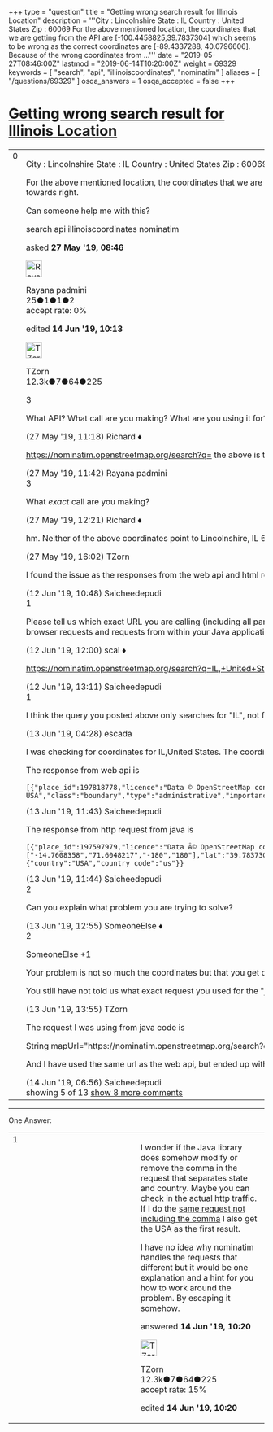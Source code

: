 +++
type = "question"
title = "Getting wrong search result for Illinois Location"
description = '''City : Lincolnshire State : IL Country : United States Zip : 60069 For the above mentioned location, the coordinates that we are getting from the API are [-100.4458825,39.7837304] which seems to be wrong as the correct coordinates are [-89.4337288, 40.0796606]. Because of the wrong coordinates from ...'''
date = "2019-05-27T08:46:00Z"
lastmod = "2019-06-14T10:20:00Z"
weight = 69329
keywords = [ "search", "api", "illinoiscoordinates", "nominatim" ]
aliases = [ "/questions/69329" ]
osqa_answers = 1
osqa_accepted = false
+++

<div class="headNormal">

# [Getting wrong search result for Illinois Location](/questions/69329/getting-wrong-search-result-for-illinois-location)

</div>

<div id="main-body">

<div id="askform">

<table id="question-table" style="width:100%;">
<colgroup>
<col style="width: 50%" />
<col style="width: 50%" />
</colgroup>
<tbody>
<tr>
<td style="width: 30px; vertical-align: top"><div class="vote-buttons">
<span id="post-69329-upvote" class="ajax-command post-vote up" rel="nofollow" title="I like this post (click again to cancel)"> </span>
<div id="post-69329-score" class="post-score" title="current number of votes">
0
</div>
<span id="post-69329-downvote" class="ajax-command post-vote down" rel="nofollow" title="I dont like this post (click again to cancel)"> </span> <span id="favorite-mark" class="ajax-command favorite-mark" rel="nofollow" title="mark/unmark this question as favorite (click again to cancel)"> </span>
<div id="favorite-count" class="favorite-count">
&#10;</div>
</div></td>
<td><div id="item-right">
<div class="question-body">
<p>City : Lincolnshire State : IL Country : United States Zip : 60069</p>
<p>For the above mentioned location, the coordinates that we are getting from the API are [-100.4458825,39.7837304] which seems to be wrong as the correct coordinates are [-89.4337288, 40.0796606]. Because of the wrong coordinates from the API, Illinois is getting mapped in the center instead of towards right.</p>
<p>Can someone help me with this?</p>
</div>
<div id="question-tags" class="tags-container tags">
<span class="post-tag tag-link-search" rel="tag" title="see questions tagged &#39;search&#39;">search</span> <span class="post-tag tag-link-api" rel="tag" title="see questions tagged &#39;api&#39;">api</span> <span class="post-tag tag-link-illinoiscoordinates" rel="tag" title="see questions tagged &#39;illinoiscoordinates&#39;">illinoiscoordinates</span> <span class="post-tag tag-link-nominatim" rel="tag" title="see questions tagged &#39;nominatim&#39;">nominatim</span>
</div>
<div id="question-controls" class="post-controls">
&#10;</div>
<div class="post-update-info-container">
<div class="post-update-info post-update-info-user">
<p>asked <strong>27 May '19, 08:46</strong></p>
<img src="https://secure.gravatar.com/avatar/173215724dc6de458d8995ea4e6b519a?s=32&amp;d=identicon&amp;r=g" class="gravatar" width="32" height="32" alt="Rayana%20padmini&#39;s gravatar image" />
<p><span>Rayana padmini</span><br />
<span class="score" title="25 reputation points">25</span><span title="1 badges"><span class="badge1">●</span><span class="badgecount">1</span></span><span title="1 badges"><span class="silver">●</span><span class="badgecount">1</span></span><span title="2 badges"><span class="bronze">●</span><span class="badgecount">2</span></span><br />
<span class="accept_rate" title="Rate of the user&#39;s accepted answers">accept rate:</span> <span title="Rayana padmini has no accepted answers">0%</span></p>
</div>
<div class="post-update-info post-update-info-edited">
<p><span> edited <strong>14 Jun '19, 10:13</strong> </span></p>
<img src="https://secure.gravatar.com/avatar/ddebc8d5f4e0458413eacf65e36561a9?s=32&amp;d=identicon&amp;r=g" class="gravatar" width="32" height="32" alt="TZorn&#39;s gravatar image" />
<p><span>TZorn</span><br />
<span class="score" title="12350 reputation points"><span>12.3k</span></span><span title="7 badges"><span class="badge1">●</span><span class="badgecount">7</span></span><span title="64 badges"><span class="silver">●</span><span class="badgecount">64</span></span><span title="225 badges"><span class="bronze">●</span><span class="badgecount">225</span></span></p>
</div>
</div>
<div id="comments-container-69329" class="comments-container">
<span id="69330"></span>
<div id="comment-69330" class="comment">
<div id="post-69330-score" class="comment-score">
3
</div>
<div class="comment-text">
<p>What API? What call are you making? What are you using it for?</p>
</div>
<div id="comment-69330-info" class="comment-info">
<span class="comment-age">(27 May '19, 11:18)</span> <span class="comment-user userinfo">Richard ♦</span>
</div>
</div>
<span id="69331"></span>
<div id="comment-69331" class="comment not_top_scorer">
<div id="post-69331-score" class="comment-score">
&#10;</div>
<div class="comment-text">
<p><a href="https://nominatim.openstreetmap.org/search?q=">https://nominatim.openstreetmap.org/search?q=</a> the above is the URL we are calling to get the coordinates</p>
</div>
<div id="comment-69331-info" class="comment-info">
<span class="comment-age">(27 May '19, 11:42)</span> <span class="comment-user userinfo">Rayana padmini</span>
</div>
</div>
<span id="69332"></span>
<div id="comment-69332" class="comment">
<div id="post-69332-score" class="comment-score">
3
</div>
<div class="comment-text">
<p>What <em>exact</em> call are you making?</p>
</div>
<div id="comment-69332-info" class="comment-info">
<span class="comment-age">(27 May '19, 12:21)</span> <span class="comment-user userinfo">Richard ♦</span>
</div>
</div>
<span id="69333"></span>
<div id="comment-69333" class="comment not_top_scorer">
<div id="post-69333-score" class="comment-score">
&#10;</div>
<div class="comment-text">
<p>hm. Neither of the above coordinates point to Lincolnshire, IL 60069. It's around [-87.9,42.2]. I wonder if you are doing something fundamentally wrong or are using a different coordinate system.</p>
</div>
<div id="comment-69333-info" class="comment-info">
<span class="comment-age">(27 May '19, 16:02)</span> <span class="comment-user userinfo">TZorn</span>
</div>
</div>
<span id="69589"></span>
<div id="comment-69589" class="comment not_top_scorer">
<div id="post-69589-score" class="comment-score">
&#10;</div>
<div class="comment-text">
<p>I found the issue as the responses from the web api and html request of same api from java code are totally different but really don't know why. Can some one help me with this.</p>
</div>
<div id="comment-69589-info" class="comment-info">
<span class="comment-age">(12 Jun '19, 10:48)</span> <span class="comment-user userinfo">Saicheedepudi</span>
</div>
</div>
<span id="69590"></span>
<div id="comment-69590" class="comment">
<div id="post-69590-score" class="comment-score">
1
</div>
<div class="comment-text">
<p>Please tell us which exact URL you are calling (including all parameters). And please describe "totally different". The result depends on the parameters you are submitting. Some of those parameters are contained in the HTTP request, for example the Accept-Language header. These may vary between browser requests and requests from within your Java application.</p>
</div>
<div id="comment-69590-info" class="comment-info">
<span class="comment-age">(12 Jun '19, 12:00)</span> <span class="comment-user userinfo">scai ♦</span>
</div>
</div>
<span id="69592"></span>
<div id="comment-69592" class="comment not_top_scorer">
<div id="post-69592-score" class="comment-score">
&#10;</div>
<div class="comment-text">
<p><a href="https://nominatim.openstreetmap.org/search?q=IL,+United+States&amp;format=json&amp;addressdetails=1">https://nominatim.openstreetmap.org/search?q=IL,+United+States&amp;format=json&amp;addressdetails=1</a> This is the web api being used .</p>
</div>
<div id="comment-69592-info" class="comment-info">
<span class="comment-age">(12 Jun '19, 13:11)</span> <span class="comment-user userinfo">Saicheedepudi</span>
</div>
</div>
<span id="69605"></span>
<div id="comment-69605" class="comment not_top_scorer">
<div id="post-69605-score" class="comment-score">
1
</div>
<div class="comment-text">
<p>I think the query you posted above only searches for "IL", not for "Lincolnshire, IL" (typo?)</p>
</div>
<div id="comment-69605-info" class="comment-info">
<span class="comment-age">(13 Jun '19, 04:28)</span> <span class="comment-user userinfo">escada</span>
</div>
</div>
<span id="69610"></span>
<div id="comment-69610" class="comment not_top_scorer">
<div id="post-69610-score" class="comment-score">
&#10;</div>
<div class="comment-text">
<p>I was checking for coordinates for IL,United States. The coordinates must be "lat":"40.0796606","lon":"-89.4337288". This was getting in the web api. But when I hit through HTTP request from java, I could get some array of values which contain places different from the response of web api.</p>
<p>The response from web api is</p>
<pre><code>[{&quot;place_id&quot;:197818778,&quot;licence&quot;:&quot;Data © OpenStreetMap contributors, ODbL 1.0. https://osm.org/copyright&quot;,&quot;osm_type&quot;:&quot;relation&quot;,&quot;osm_id&quot;:122586,&quot;boundingbox&quot;:[&quot;36.9701313&quot;,&quot;42.5082935&quot;,&quot;-91.5130518&quot;,&quot;-87.0199244&quot;],&quot;lat&quot;:&quot;40.0796606&quot;,&quot;lon&quot;:&quot;-89.4337288&quot;,&quot;display_name&quot;:&quot;Illinois, USA&quot;,&quot;class&quot;:&quot;boundary&quot;,&quot;type&quot;:&quot;administrative&quot;,&quot;importance&quot;:0.876033481475436,&quot;icon&quot;:&quot;https://nominatim.openstreetmap.org/images/mapicons/poi_boundary_administrative.p.20.png&quot;,&quot;address&quot;:{&quot;state&quot;:&quot;Illinois&quot;,&quot;country&quot;:&quot;USA&quot;,&quot;country_code&quot;:&quot;us&quot;}}</code></pre>
</div>
<div id="comment-69610-info" class="comment-info">
<span class="comment-age">(13 Jun '19, 11:43)</span> <span class="comment-user userinfo">Saicheedepudi</span>
</div>
</div>
<span id="69611"></span>
<div id="comment-69611" class="comment not_top_scorer">
<div id="post-69611-score" class="comment-score">
&#10;</div>
<div class="comment-text">
<p>The response from http request from java is</p>
<pre><code>[{&quot;place_id&quot;:197597979,&quot;licence&quot;:&quot;Data Â© OpenStreetMap contributors, ODbL 1.0. https://osm.org/copyright&quot;,&quot;osm_type&quot;:&quot;relation&quot;,&quot;osm_id&quot;:148838,&quot;boundingbox&quot;:[&quot;-14.7608358&quot;,&quot;71.6048217&quot;,&quot;-180&quot;,&quot;180&quot;],&quot;lat&quot;:&quot;39.7837304&quot;,&quot;lon&quot;:&quot;-100.4458825&quot;,&quot;display_name&quot;:&quot;USA&quot;,&quot;class&quot;:&quot;boundary&quot;,&quot;type&quot;:&quot;administrative&quot;,&quot;importance&quot;:0.944692348397998,&quot;icon&quot;:&quot;https://nominatim.openstreetmap.org/images/mapicons/poi_boundary_administrative.p.20.png&quot;,&quot;address&quot;:{&quot;country&quot;:&quot;USA&quot;,&quot;country_code&quot;:&quot;us&quot;}}</code></pre>
</div>
<div id="comment-69611-info" class="comment-info">
<span class="comment-age">(13 Jun '19, 11:44)</span> <span class="comment-user userinfo">Saicheedepudi</span>
</div>
</div>
<span id="69615"></span>
<div id="comment-69615" class="comment">
<div id="post-69615-score" class="comment-score">
2
</div>
<div class="comment-text">
<p>Can you explain what problem you are trying to solve?</p>
</div>
<div id="comment-69615-info" class="comment-info">
<span class="comment-age">(13 Jun '19, 12:55)</span> <span class="comment-user userinfo">SomeoneElse ♦</span>
</div>
</div>
<span id="69616"></span>
<div id="comment-69616" class="comment">
<div id="post-69616-score" class="comment-score">
2
</div>
<div class="comment-text">
<p>SomeoneElse +1</p>
<p>Your problem is not so much the coordinates but that you get different locations returned. Your "web api" call returns <a href="https://nominatim.openstreetmap.org/details.php?place_id=197818778">Illinois</a> while your "http request from java" returns the <a href="https://nominatim.openstreetmap.org/details.php?place_id=197597979">United States</a>. Each with the proper coordinates I expect.</p>
<p>You still have not told us what exact request you used for the "java code".</p>
</div>
<div id="comment-69616-info" class="comment-info">
<span class="comment-age">(13 Jun '19, 13:55)</span> <span class="comment-user userinfo">TZorn</span>
</div>
</div>
<span id="69617"></span>
<div id="comment-69617" class="comment not_top_scorer">
<div id="post-69617-score" class="comment-score">
&#10;</div>
<div class="comment-text">
<p>The request I was using from java code is</p>
<p>String mapUrl="https://nominatim.openstreetmap.org/search?q=IL,+United+States&amp;format=json&amp;addressdetails=1"; URL url = new URL(mapUrl); HttpURLConnection httpConnection = (HttpURLConnection)url.openConnection();</p>
<p>And I have used the same url as the web api, but ended up with different results.Yes, the response from httprequest returns the USA, so the coordinates were the coordinates of centre of USA. But don't know why the problem is only with the short form IL.</p>
</div>
<div id="comment-69617-info" class="comment-info">
<span class="comment-age">(14 Jun '19, 06:56)</span> <span class="comment-user userinfo">Saicheedepudi</span>
</div>
</div>
</div>
<div id="comment-tools-69329" class="comment-tools">
<span class="comments-showing"> showing 5 of 13 </span> <a href="#" class="show-all-comments-link">show 8 more comments</a>
</div>
<div class="clear">
&#10;</div>
<div id="comment-69329-form-container" class="comment-form-container">
&#10;</div>
<div class="clear">
&#10;</div>
</div></td>
</tr>
</tbody>
</table>

------------------------------------------------------------------------

<div class="tabBar">

<span id="sort-top"></span>

<div class="headQuestions">

One Answer:

</div>

</div>

<span id="69621"></span>

<div id="answer-container-69621" class="answer">

<table style="width:100%;">
<colgroup>
<col style="width: 50%" />
<col style="width: 50%" />
</colgroup>
<tbody>
<tr>
<td style="width: 30px; vertical-align: top"><div class="vote-buttons">
<span id="post-69621-upvote" class="ajax-command post-vote up" rel="nofollow" title="I like this post (click again to cancel)"> </span>
<div id="post-69621-score" class="post-score" title="current number of votes">
1
</div>
<span id="post-69621-downvote" class="ajax-command post-vote down" rel="nofollow" title="I dont like this post (click again to cancel)"> </span>
</div></td>
<td><div class="item-right">
<div class="answer-body">
<p>I wonder if the Java library does somehow modify or remove the comma in the request that separates state and country. Maybe you can check in the actual http traffic. If I do the <a href="https://nominatim.openstreetmap.org/search?q=IL+United+States&amp;format=json&amp;addressdetails=1">same request not including the comma</a> I also get the USA as the first result.</p>
<p>I have no idea why nominatim handles the requests that different but it would be one explanation and a hint for you how to work around the problem. By escaping it somehow.</p>
</div>
<div class="answer-controls post-controls">
&#10;</div>
<div class="post-update-info-container">
<div class="post-update-info post-update-info-user">
<p>answered <strong>14 Jun '19, 10:20</strong></p>
<img src="https://secure.gravatar.com/avatar/ddebc8d5f4e0458413eacf65e36561a9?s=32&amp;d=identicon&amp;r=g" class="gravatar" width="32" height="32" alt="TZorn&#39;s gravatar image" />
<p><span>TZorn</span><br />
<span class="score" title="12350 reputation points"><span>12.3k</span></span><span title="7 badges"><span class="badge1">●</span><span class="badgecount">7</span></span><span title="64 badges"><span class="silver">●</span><span class="badgecount">64</span></span><span title="225 badges"><span class="bronze">●</span><span class="badgecount">225</span></span><br />
<span class="accept_rate" title="Rate of the user&#39;s accepted answers">accept rate:</span> <span title="TZorn has 63 accepted answers">15%</span></p>
</div>
<div class="post-update-info post-update-info-edited">
<p><span> edited <strong>14 Jun '19, 10:20</strong> </span></p>
</div>
</div>
<div id="comments-container-69621" class="comments-container">
&#10;</div>
<div id="comment-tools-69621" class="comment-tools">
&#10;</div>
<div class="clear">
&#10;</div>
<div id="comment-69621-form-container" class="comment-form-container">
&#10;</div>
<div class="clear">
&#10;</div>
</div></td>
</tr>
</tbody>
</table>

</div>

<div class="paginator-container-left">

</div>

</div>

</div>

